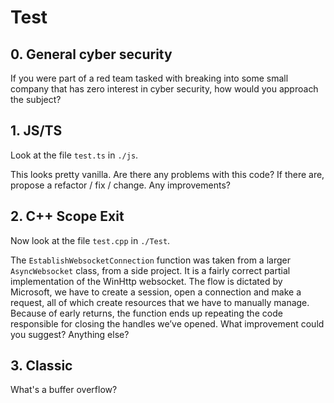 # Test

## 0. General cyber security

If you were part of a red team tasked with breaking into some small company that has zero interest in cyber security, how would you approach the subject?

## 1. JS/TS 

Look at the file `test.ts` in `./js`.

This looks pretty vanilla. Are there any problems with this code? If there are, propose a refactor / fix / change. Any improvements?

## 2. C++ Scope Exit

Now look at the file `test.cpp` in `./Test`.

The `EstablishWebsocketConnection` function was taken from a larger `AsyncWebsocket` class, from a side project. It is a fairly correct partial implementation of the WinHttp websocket. The flow is dictated by Microsoft, we have to create a session, open a connection and make a request, all of which create resources that we have to manually manage. Because of early returns, the function ends up repeating the code responsible for closing the handles we’ve opened. What improvement could you suggest? Anything else?

## 3. Classic

What's a buffer overflow?
